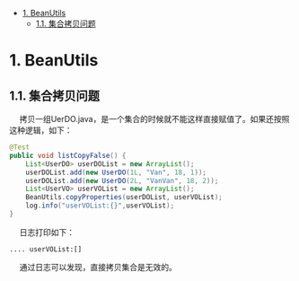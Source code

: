 
<!-- TOC -->

- [1. BeanUtils](#1-beanutils)
    - [1.1. 集合拷贝问题](#11-集合拷贝问题)

<!-- /TOC -->


# 1. BeanUtils
<!-- 
*** 12种 vo2dto 方法，就 BeanUtil.copyProperties 压测数据最拉跨！ 
https://mp.weixin.qq.com/s/Xq7oQg7dYESMYxHVnxX8Dw
MapStruct
https://juejin.im/post/6859213877474033672
 七种对象复制工具类，阿粉该 Pick 谁？ 
 https://mp.weixin.qq.com/s/RKeUEztGR-nAc_XemF2pOw
 如何优雅的转换Bean对象? 
https://mp.weixin.qq.com/s/ZLOLhPNwqNtO2gxOiZ5oNA
https://mp.weixin.qq.com/s/dhp7_3oG7iPHTQlTB5Noow



-->

## 1.1. 集合拷贝问题  
<!-- 
BeanUtils 如何拷贝 List？
https://juejin.im/post/6844904046956904456#heading-4

MapStruct
https://mp.weixin.qq.com/s/Ya3EZCWvyzUbH6NiLn2BKw

Bean映射工具之Apache BeanUtils VS Spring BeanUtils 
https://mp.weixin.qq.com/s/dio08z4TqNBxoXqvZXTcjg
两难！到底用 Spring BeanUtils 还是 Apache BeanUtils？ 
https://mp.weixin.qq.com/s/xfyx5ux7VadCbOUrkzMVLQ

优雅的对象转换解决方案-MapStruct使用进阶 
https://mp.weixin.qq.com/s/eGSoYQC4E2NuvlHQzj_RHg
Java 浅拷贝性能大比拼，对象拷贝哪家强？ 
https://mp.weixin.qq.com/s/vWUnxd38RYX5_2nmc0ch5A

为什么阿里巴巴禁止使用Apache Beanutils进行属性的copy？ 
https://mp.weixin.qq.com/s/jRxR94jPcIvu4AoxkLEQOw

Java中的深浅拷贝问题你清楚吗？ 
https://mp.weixin.qq.com/s/Nw4h2KDNvDIsiq89zZUY4Q

-->

&emsp; 拷贝一组UerDO.java，是一个集合的时候就不能这样直接赋值了。如果还按照这种逻辑，如下：  

```java
@Test
public void listCopyFalse() {
    List<UserDO> userDOList = new ArrayList();
    userDOList.add(new UserDO(1L, "Van", 18, 1));
    userDOList.add(new UserDO(2L, "VanVan", 18, 2));
    List<UserVO> userVOList = new ArrayList();
    BeanUtils.copyProperties(userDOList, userVOList);
    log.info("userVOList:{}",userVOList);
}
```

&emsp; 日志打印如下：  

```text
.... userVOList:[]
```
&emsp; 通过日志可以发现，直接拷贝集合是无效的。  
